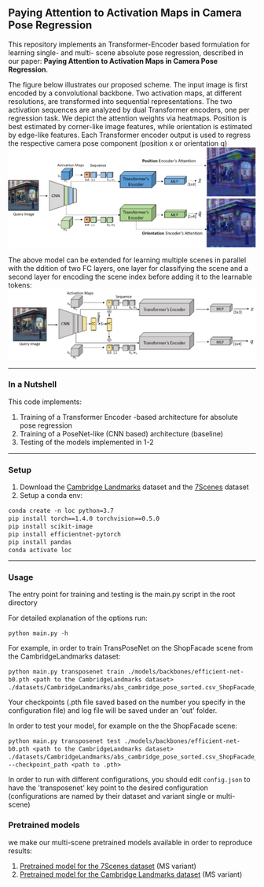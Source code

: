 ## Paying Attention to Activation Maps in Camera Pose Regression
This repository implements an Transformer-Encoder based formulation for learning single- and multi- scene absolute pose regression, described in our paper: **Paying Attention to Activation Maps in Camera Pose Regression**.


The figure below illustrates our proposed scheme. The input image is
		first encoded by a convolutional backbone. Two activation maps, at different resolutions, are transformed into sequential representations. The two activation sequences are analyzed by dual Transformer encoders, one per regression task. We depict the attention weights via
		heatmaps. Position is best estimated by corner-like image features,
		while orientation is estimated by edge-like features. Each Transformer encoder output is  used to regress the respective camera pose component (position x or orientation q) 
![TransPoseNet Illustration](./img/transposenet.png)

The above model can be extended for learning multiple scenes in parallel with the ddition of two FC layers, one layer for classifying the scene and a second layer for encoding the scene index before adding it to the learnable tokens:
![TransPoseNet Multi-Scene Illustration](./img/transposenet_ms.png)

---

### In a Nutshell

This code implements:

1. Training of a Transformer Encoder -based architecture for absolute pose regression 
2. Training of a PoseNet-like (CNN based) architecture (baseline)
3. Testing of the models implemented in 1-2

---

### Setup

1. Download the [Cambridge Landmarks](http://mi.eng.cam.ac.uk/projects/relocalisation/#dataset) dataset and the [7Scenes](https://www.microsoft.com/en-us/research/project/rgb-d-dataset-7-scenes/) dataset
1. Setup a conda env:
```
conda create -n loc python=3.7
pip install torch==1.4.0 torchvision==0.5.0
pip install scikit-image
pip install efficientnet-pytorch
pip install pandas
conda activate loc
```

---

### Usage

The entry point for training and testing is the main.py script in the root directory

  For detailed explanation of the options run:
  ```
  python main.py -h
  ```
  For example, in order to train TransPoseNet on the ShopFacade scene from the CambridgeLandmarks dataset: 
  ```
python main.py transposenet train ./models/backbones/efficient-net-b0.pth <path to the CambridgeLandmarks dataset> ./datasets/CambridgeLandmarks/abs_cambridge_pose_sorted.csv_ShopFacade_train.csv
  ```
  Your checkpoints (.pth file saved based on the number you specify in the configuration file) and log file
  will be saved under an 'out' folder.
  
  In order to test your model, for example on the the ShopFacade scene:
  ```
python main.py transposenet test ./models/backbones/efficient-net-b0.pth <path to the CambridgeLandmarks dataset> ./datasets/CambridgeLandmarks/abs_cambridge_pose_sorted.csv_ShopFacade_test.csv --checkpoint_path <path to .pth>
  ```
  
 In order to run with different configurations, you should edit ```config.json``` to have the 'transposenet' key point to the desired configuration  
 (configurations are named by their dataset and variant single or multi-scene)

### Pretrained models
we make our multi-scene pretrained models available in order to reproduce results:
1. [Pretrained model for the 7Scenes dataset](https://drive.google.com/file/d/1QE_gEHV46i4K2C_VcJiAdR06dckoMjgr/view?usp=share_link) (MS variant)
2. [Pretrained model for the Cambridge Landmarks dataset](https://drive.google.com/file/d/1BcwAEwnmKlMq6KLmBB1nwPsctjJkwJk4/view?usp=share_link) (MS variant)
  
  
  
  
